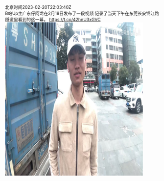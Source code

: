 北京时间2023-02-20T22:03:40Z<br>B站Up主广东仔阿龙在2月18日发布了一段视频
记录了当天下午在东莞长安锦江路隧道里看到的这一幕。 https://t.co/42hnU3xGVC<br><img src='/temp/video/2023/x-Month-2/f-Day-20/whyyoutouzhele/1627670323247054849_0.jpg' width='450' height='500'><br><br>